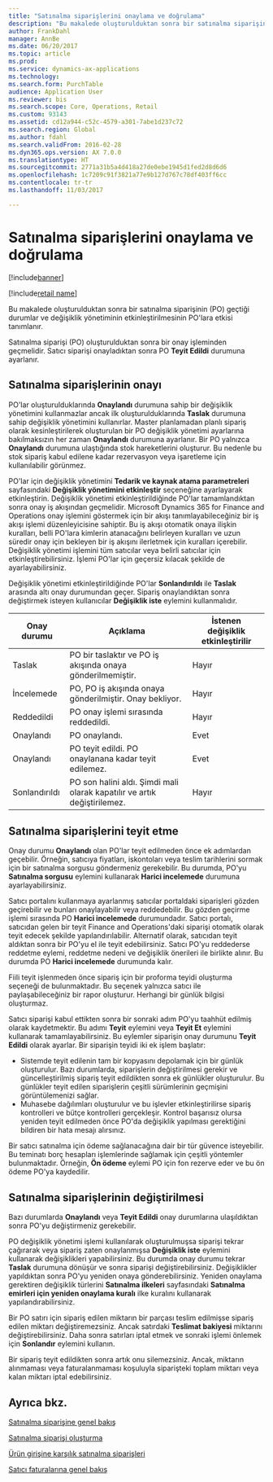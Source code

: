 ```yaml
---
title: "Satınalma siparişlerini onaylama ve doğrulama"
description: "Bu makalede oluşturulduktan sonra bir satınalma siparişinin (PO) geçtiği durumlar ve değişiklik yönetiminin etkinleştirilmesinin PO'lara etkisi tanımlanır."
author: FrankDahl
manager: AnnBe
ms.date: 06/20/2017
ms.topic: article
ms.prod: 
ms.service: dynamics-ax-applications
ms.technology: 
ms.search.form: PurchTable
audience: Application User
ms.reviewer: bis
ms.search.scope: Core, Operations, Retail
ms.custom: 93143
ms.assetid: cd12a944-c52c-4579-a301-7abe1d237c72
ms.search.region: Global
ms.author: fdahl
ms.search.validFrom: 2016-02-28
ms.dyn365.ops.version: AX 7.0.0
ms.translationtype: HT
ms.sourcegitcommit: 2771a31b5a4d418a27de0ebe1945d1fed2d8d6d6
ms.openlocfilehash: 1c7209c91f3821a77e9b127d767c78df403ff6cc
ms.contentlocale: tr-tr
ms.lasthandoff: 11/03/2017

---
```


# <a name="approve-and-confirm-purchase-orders"></a>Satınalma siparişlerini onaylama ve doğrulama

[!include[banner](../includes/banner.md)]

[!include[retail name](../includes/retail-name.md)]

Bu makalede oluşturulduktan sonra bir satınalma siparişinin (PO) geçtiği durumlar ve değişiklik yönetiminin etkinleştirilmesinin PO'lara etkisi tanımlanır.

Satınalma siparişi (PO) oluşturulduktan sonra bir onay işleminden geçmelidir. Satıcı siparişi onayladıktan sonra PO **Teyit Edildi** durumuna ayarlanır.

## <a name="approval-of-purchase-orders"></a>Satınalma siparişlerinin onayı
PO'lar oluşturulduklarında **Onaylandı** durumuna sahip bir değişiklik yönetimini kullanmazlar ancak ilk oluşturulduklarında **Taslak** durumuna sahip değişiklik yönetimini kullanırlar. Master planlamadan planlı sipariş olarak kesinleştirilerek oluşturulan bir PO değişiklik yönetimi ayarlarına bakılmaksızın her zaman **Onaylandı** durumuna ayarlanır. Bir PO yalnızca **Onaylandı** durumuna ulaştığında stok hareketlerini oluşturur. Bu nedenle bu stok sipariş kabul edilene kadar rezervasyon veya işaretleme için kullanılabilir görünmez.  

PO'lar için değişiklik yönetimini **Tedarik ve kaynak atama parametreleri** sayfasındaki **Değişiklik yönetimini etkinleştir** seçeneğine ayarlayarak etkinleştirin. Değişiklik yönetimi etkinleştirildiğinde PO'lar tamamlandıktan sonra onay iş akışından geçmelidir. Microsoft Dynamics 365 for Finance and Operations onay işlemini göstermek için bir akışı tanımlayabileceğiniz bir iş akışı işlemi düzenleyicisine sahiptir. Bu iş akışı otomatik onaya ilişkin kuralları, belli PO'lara kimlerin atanacağını belirleyen kuralları ve uzun süredir onay için bekleyen bir iş akışını ilerletmek için kuralları içerebilir. Değişiklik yönetimi işlemini tüm satıcılar veya belirli satıcılar için etkinleştirebilirsiniz. İşlemi PO'lar için geçersiz kılacak şekilde de ayarlayabilirsiniz.  

Değişiklik yönetimi etkinleştirildiğinde PO'lar **Sonlandırıldı** ile **Taslak** arasında altı onay durumundan geçer. Sipariş onaylandıktan sonra değiştirmek isteyen kullanıcılar **Değişiklik iste** eylemini kullanmalıdır.

| Onay durumu | Açıklama                                                                      | İstenen değişiklik etkinleştirilir |
|-----------------|----------------------------------------------------------------------------------|---------------------------|
| Taslak           | PO bir taslaktır ve PO iş akışında onaya gönderilmemiştir.     | Hayır                        |
| İncelemede       | PO, PO iş akışında onaya gönderilmiştir. Onay bekliyor.       | Hayır                        |
| Reddedildi        | PO onay işlemi sırasında reddedildi.                                 | Hayır                        |
| Onaylandı        | PO onaylandı.                                                             | Evet                       |
| Onaylandı       | PO teyit edildi. PO onaylanana kadar teyit edilemez.        | Evet                       |
| Sonlandırıldı       | PO son halini aldı. Şimdi mali olarak kapatılır ve artık değiştirilemez. | Hayır                        |

## <a name="confirming-purchase-orders"></a>Satınalma siparişlerini teyit etme
Onay durumu **Onaylandı** olan PO'lar teyit edilmeden önce ek adımlardan geçebilir. Örneğin, satıcıya fiyatları, iskontoları veya teslim tarihlerini sormak için bir satınalma sorgusu göndermeniz gerekebilir. Bu durumda, PO'yu **Satınalma sorgusu** eylemini kullanarak **Harici incelemede** durumuna ayarlayabilirsiniz.  

Satıcı portalını kullanmaya ayarlanmış satıcılar portaldaki siparişleri gözden geçirebilir ve bunları onaylayabilir veya reddedebilir. Bu gözden geçirme işlemi sırasında PO **Harici incelemede** durumundadır. Satıcı portalı, satıcıdan gelen bir teyit Finance and Operations'daki siparişi otomatik olarak teyit edecek şekilde yapılandırılabilir. Alternatif olarak, satıcıdan teyit aldıktan sonra bir PO'yu el ile teyit edebilirsiniz. Satıcı PO'yu reddederse reddetme eylemi, reddetme nedeni ve değişiklik önerileri ile birlikte alınır. Bu durumda PO **Harici incelemede** durumunda kalır.  

Fiili teyit işlenmeden önce sipariş için bir proforma teyidi oluşturma seçeneği de bulunmaktadır. Bu seçenek yalnızca satıcı ile paylaşabileceğiniz bir rapor oluşturur. Herhangi bir günlük bilgisi oluşturmaz.  

Satıcı siparişi kabul ettikten sonra bir sonraki adım PO'yu taahhüt edilmiş olarak kaydetmektir. Bu adımı **Teyit** eylemini veya **Teyit Et** eylemini kullanarak tamamlayabilirsiniz. Bu eylemler siparişin onay durumunu **Teyit Edildi** olarak ayarlar. Bir siparişin teyidi iki ek işlem başlatır:

-   Sistemde teyit edilenin tam bir kopyasını depolamak için bir günlük oluşturulur. Bazı durumlarda, siparişlerin değiştirilmesi gerekir ve güncelleştirilmiş sipariş teyit edildikten sonra ek günlükler oluşturulur. Bu günlükler teyit edilen siparişlerin çeşitli sürümlerinin geçmişini görüntülemenizi sağlar.
-   Muhasebe dağılımları oluşturulur ve bu işlevler etkinleştirilirse sipariş kontrolleri ve bütçe kontrolleri gerçekleşir. Kontrol başarısız olursa yeniden teyit edilmeden önce PO'da değişiklik yapılması gerektiğini bildiren bir hata mesajı alırsınız.

Bir satıcı satınalma için ödeme sağlanacağına dair bir tür güvence isteyebilir. Bu teminatı borç hesapları işlemlerinde sağlamak için çeşitli yöntemler bulunmaktadır. Örneğin, **Ön ödeme** eylemi PO için fon rezerve eder ve bu ön ödeme PO'ya kaydedilir.

## <a name="changing-purchase-orders"></a>Satınalma siparişlerinin değiştirilmesi
Bazı durumlarda **Onaylandı** veya **Teyit Edildi** onay durumlarına ulaşıldıktan sonra PO'yu değiştirmeniz gerekebilir.  

PO değişiklik yönetimi işlemi kullanılarak oluşturulmuşsa siparişi tekrar çağırarak veya sipariş zaten onaylanmışsa **Değişiklik iste** eylemini kullanarak değişiklikleri yapabilirsiniz. Bu durumda onay durumu tekrar **Taslak** durumuna dönüşür ve sonra siparişi değiştirebilirsiniz. Değişiklikler yapıldıktan sonra PO'yu yeniden onaya gönderebilirsiniz. Yeniden onaylama gerektiren değişiklik türlerini **Satınalma ilkeleri** sayfasındaki **Satınalma emirleri için yeniden onaylama kuralı** ilke kuralını kullanarak yapılandırabilirsiniz.  

Bir PO satırı için sipariş edilen miktarın bir parçası teslim edilmişse sipariş edilen miktarı değiştiremezsiniz. Ancak satırdaki **Teslimat bakiyesi** miktarını değiştirebilirsiniz. Daha sonra satırları iptal etmek ve sonraki işlemi önlemek için **Sonlandır** eylemini kullanın. 

Bir sipariş teyit edildikten sonra artık onu silemezsiniz. Ancak, miktarın alınmaması veya faturalanmaması koşuluyla siparişteki toplam miktarı veya kalan miktarı iptal edebilirsiniz.

<a name="see-also"></a>Ayrıca bkz.
--------

[Satınalma siparişine genel bakış](purchase-order-overview.md)

[Satınalma siparişi oluşturma](purchase-order-creation.md)

[Ürün girişine karşılık satınalma siparişleri](product-receipt-against-purchase-orders.md)

[Satıcı faturalarına genel bakış](../../financials/accounts-payable/vendor-invoices-overview.md)




